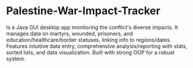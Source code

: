 # Palestine-War-Impact-Tracker
Is a Java GUI desktop app monitoring the conflict's diverse impacts. It manages data on martyrs, wounded, prisoners, and education/healthcare/border statuses, linking info to regions/dates. Features intuitive data entry, comprehensive analysis/reporting with stats, sorted lists, and data visualization. Built with strong OOP for a robust system.
